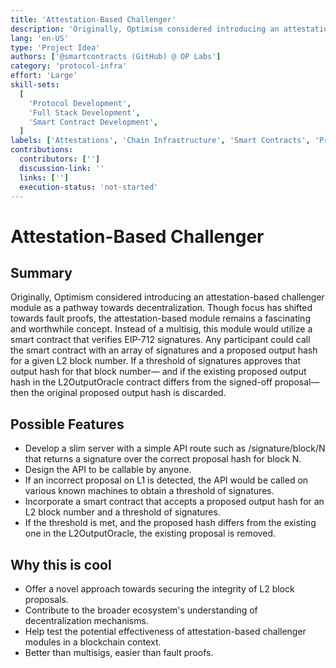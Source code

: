 ```yaml
---
title: 'Attestation-Based Challenger'
description: 'Originally, Optimism considered introducing an attestation-based challenger module as a pathway towards decentralization. Though focus has shifted towards fault proofs, the attestation-based module remains a fascinating and worthwhile concept. Instead of a multisig, this module would utilize a smart contract that verifies EIP-712 signatures. '
lang: 'en-US'
type: 'Project Idea'
authors: ['@smartcontracts (GitHub) @ OP Labs']
category: 'protocol-infra'
effort: 'Large'
skill-sets:
  [
    'Protocol Development',
    'Full Stack Development',
    'Smart Contract Development',
  ]
labels: ['Attestations', 'Chain Infrastructure', 'Smart Contracts', 'Protocol']
contributions:
  contributors: ['']
  discussion-link: ''
  links: ['']
  execution-status: 'not-started'
---
```


# Attestation-Based Challenger

## Summary

Originally, Optimism considered introducing an attestation-based challenger module as a pathway towards decentralization. Though focus has shifted towards fault proofs, the attestation-based module remains a fascinating and worthwhile concept. Instead of a multisig, this module would utilize a smart contract that verifies EIP-712 signatures. Any participant could call the smart contract with an array of signatures and a proposed output hash for a given L2 block number. If a threshold of signatures approves that output hash for that block number— and if the existing proposed output hash in the L2OutputOracle contract differs from the signed-off proposal—then the original proposed output hash is discarded.

## Possible Features

- Develop a slim server with a simple API route such as /signature/block/N that returns a signature over the correct proposal hash for block N.
- Design the API to be callable by anyone.
- If an incorrect proposal on L1 is detected, the API would be called on various known machines to obtain a threshold of signatures.
- Incorporate a smart contract that accepts a proposed output hash for an L2 block number and a threshold of signatures.
- If the threshold is met, and the proposed hash differs from the existing one in the L2OutputOracle, the existing proposal is removed.

## Why this is cool

- Offer a novel approach towards securing the integrity of L2 block proposals.
- Contribute to the broader ecosystem's understanding of decentralization mechanisms.
- Help test the potential effectiveness of attestation-based challenger modules in a blockchain context.
- Better than multisigs, easier than fault proofs.
